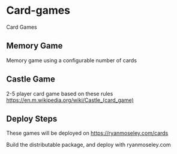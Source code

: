 # Card-games

Card Games

## Memory Game

Memory game using a configurable number of cards

## Castle Game

2-5 player card game based on these rules <https://en.m.wikipedia.org/wiki/Castle_(card_game)>

## Deploy Steps

These games will be deployed on <https://ryanmoseley.com/cards>

Build the distributable package, and deploy with ryanmoseley.com

